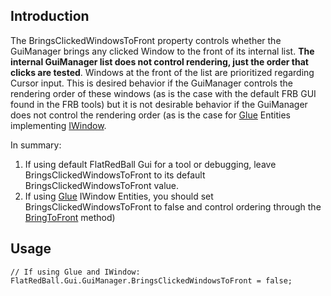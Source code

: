 ## Introduction

The BringsClickedWindowsToFront property controls whether the GuiManager brings any clicked Window to the front of its internal list. **The internal GuiManager list does not control rendering, just the order that clicks are tested**. Windows at the front of the list are prioritized regarding Cursor input. This is desired behavior if the GuiManager controls the rendering order of these windows (as is the case with the default FRB GUI found in the FRB tools) but it is not desirable behavior if the GuiManager does not control the rendering order (as is the case for [Glue](/frb/docs/index.php?title=Glue "Glue") Entities implementing [IWindow](/frb/docs/index.php?title=Glue:Tutorials:Using_IWindow "Glue:Tutorials:Using IWindow").

In summary:

1.  If using default FlatRedBall Gui for a tool or debugging, leave BringsClickedWindowsToFront to its default BringsClickedWindowsToFront value.
2.  If using [Glue](/frb/docs/index.php?title=Glue "Glue") IWindow Entities, you should set BringsClickedWindowsToFront to false and control ordering through the [BringToFront](/frb/docs/index.php?title=FlatRedBall.Gui.GuiManager.BringToFront "FlatRedBall.Gui.GuiManager.BringToFront") method)

## Usage

    // If using Glue and IWindow:
    FlatRedBall.Gui.GuiManager.BringsClickedWindowsToFront = false;

